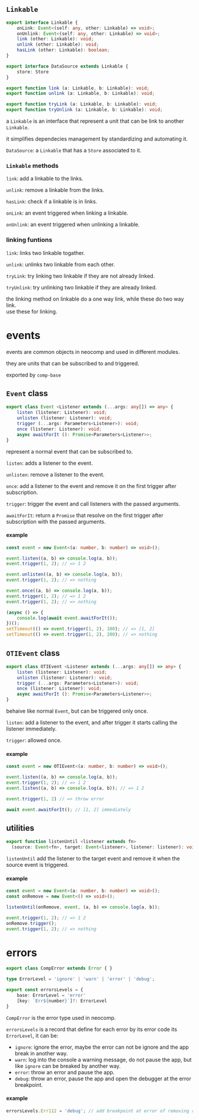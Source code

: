 ## `Linkable`
```typescript
export interface Linkable {
	onLink: Event<(self: any, other: Linkable) => void>;
	onUnlink: Event<(self: any, other: Linkable) => void>;
	link (other: Linkable): void;
	unlink (other: Linkable): void;
	hasLink (other: Linkable): boolean;
}

export interface DataSource extends Linkable {
	store: Store
}

export function link (a: Linkable, b: Linkable): void; 
export function unlink (a: Linkable, b: Linkable): void;

export function tryLink (a: Linkable, b: Linkable): void;
export function tryUnlink (a: Linkable, b: Linkable): void;
```
a `Linkable` is an interface that represent a unit that can be link to another `Linkable`.

it simplifies dependecies management by standardizing and automating it.

`DataSource`: a `Linkable` that has a `Store` associated to it.

### `Linkable` methods
`link`: add a linkable to the links.

`unlink`: remove a linkable from the links.

`hasLink`: check if a linkable is in links.

`onLink`: an event triggered when linking a linkable.

`onUnlink`: an event triggered when unlinking a linkable.

### linking funtions
`link`: links two linkable togather.

`unlink`: unlinks two linkable from each other.

`tryLink`: try linking two linkable if they are not already linked.

`tryUnlink`: try unlinking two linkable if they are already linked.

the linking method on linkable do a one way link, while these do two way link.   
use these for linking.

# events
events are common objects in neocomp and used in different modules.

they are units that can be subscribed to and triggered.

exported by `comp-base`

## `Event` class
```typescript
export class Event <Listener extends (...args: any[]) => any> {
	listen (listener: Listener): void;
	unlisten (listener: Listener): void;
	trigger (...args: Parameters<Listener>): void;
	once (listener: Listener): void;
	async awaitForIt (): Promise<Parameters<Listener>>;
}
```
represent a normal event that can be subscribed to.

`listen`: adds a listener to the event.

`unlisten`: remove a listener to the event.

`once`: add a listener to the event and remove it on the first trigger after subscription.

`trigger`: trigger the event and call listeners with the passed arguments.

`awaitForIt`: return a `Promise` that resolve on the first trigger after subscription with the 
passed arguments.

#### example
```typescript
const event = new Event<(a: number, b: number) => void>();

event.listen((a, b) => console.log(a, b));
event.trigger(1, 2); // => 1 2

event.unlisten((a, b) => console.log(a, b));
event.trigger(1, 2); // => nothing

event.once((a, b) => console.log(a, b));
event.trigger(1, 2); // => 1 2
event.trigger(1, 2); // => nothing

(async () => {
	console.log(await event.awaitForIt());
})();
setTimeout(() => event.trigger(1, 2), 100); // => [1, 2]
setTimeout(() => event.trigger(1, 2), 200); // => nothing
```

## `OTIEvent` class
```typescript
export class OTIEvent <Listener extends (...args: any[]) => any> {
	listen (listener: Listener): void;
	unlisten (listener: Listener): void;
	trigger (...args: Parameters<Listener>): void;
	once (listener: Listener): void;
	async awaitForIt (): Promise<Parameters<Listener>>;
}
```
behaive like normal `Event`, but can be triggered only once.

`listen`: add a listener to the event, and after trigger it starts calling the listener immediately.

`trigger`: allowed once.

#### example
```typescript
const event = new OTIEvent<(a: number, b: number) => void>();

event.listen((a, b) => console.log(a, b));
event.trigger(1, 2); // => 1 2
event.listen((a, b) => console.log(a, b)); // => 1 2

event.trigger(1, 2) // => throw error

await event.awaitForIt(); // [1, 2] immediately
```

## utilities
```typescript
export function listenUntil <listener extends fn>
  (source: Event<fn>, target: Event<listener>, listener: listener): void;
```
`listenUntil` add the listener to the target event and remove it when the source event is triggered.

#### example
```typescript
const event = new Event<(a: number, b: number) => void>();
const onRemove = new Event<() => void>();

listenUntil(onRemove, event, (a, b) => console.log(a, b));

event.trigger(1, 2); // => 1 2
onRemove.trigger();
event.trigger(1, 2); // => nothing
```

# errors
```typescript
export class CompError extends Error { }

type ErrorLevel = 'ignore' | 'warn' | 'error' | 'debug';

export const errorsLevels = { 
	base: ErrorLevel = 'error'
	[key: `Err${number}`]?: ErrorLevel
}	
```
`CompError` is the error type used in neocomp.

`errorsLevels` is a record that define for each error by its error code its `ErrorLevel`, it can 
be:
- `ignore`: ignore the error, maybe the error can not be ignore and the app break in another way.
- `warn`: log into the console a warning message, do not pause the app, but like `ignore` can be
breaked by another way.
- `error`: throw an error and pause the app.
- `debug`: throw an error, pause the app and open the debugger at the error breakpoint.

#### example
```typescript
errorsLevels.Err112 = 'debug'; // add breakpoint at error of removing removed component
```